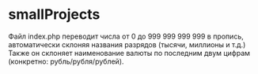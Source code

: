 # smallProjects
Файл index.php переводит числа от 0 до 999 999 999 999 в пропись, автоматически склоняя названия разрядов (тысячи, миллионы и т.д.)
Также он склоняет наименование валюты по последним двум цифрам (конкретно: рубль/рубля/рублей).
